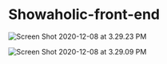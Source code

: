 # Showaholic-front-end

![Screen Shot 2020-12-08 at 3.29.23 PM](https://user-images.githubusercontent.com/68412076/101537999-70fede80-396a-11eb-8269-eeb435d1b08f.png)

![Screen Shot 2020-12-08 at 3.29.09 PM](https://user-images.githubusercontent.com/68412076/101537995-6e9c8480-396a-11eb-887d-d1e77bd5f553.png)
